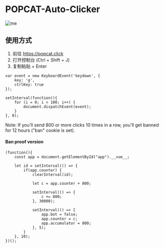 # POPCAT-Auto-Clicker

![me](https://c.tenor.com/NkAegm0IP8IAAAAC/popcat.gif)
## 使用方式
1) 前往 https://popcat.click
2) 打开控制台 (Ctrl + Shift + J)
3) 复制粘贴 + Enter


```
var event = new KeyboardEvent('keydown', {
	key: 'g',
	ctrlKey: true
});

setInterval(function(){
	for (i = 0; i < 100; i++) {
		document.dispatchEvent(event);
	}
}, 0);
```
Note: If you'll send 800 or more clicks 10 times in a row, you'll get banned for 12 hours ("ban" cookie is set).


#### Ban proof version
```
(function(){
    const app = document.getElementById("app").__vue__;
	
    let id = setInterval(() => {
        if(app.counter) {
            clearInterval(id);

            let c = app.counter + 800;

            setInterval(() => {
                c += 800;
            }, 30000);

            setInterval(() => {
                app.bot = false;
                app.counter = c;
                app.accumulator = 800;
            }, 5);
        }
    }, 10);
})();
